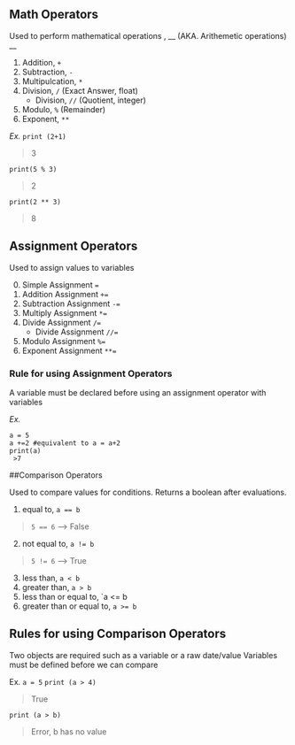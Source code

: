 ## Math Operators 
Used to perform mathematical operations , __ (AKA. Arithemetic operations) __

1. Addition, `+`
2. Subtraction, `-` 
3. Multipulcation, `*`
4. Division, `/` (Exact Answer, float)
      + Division, `//` (Quotient, integer)   
5. Modulo, `%` (Remainder)
6. Exponent, `**` 

*Ex.* 
`print (2+1)`
 > 3

`print(5 % 3)`
 > 2 

`print(2 ** 3)`
 > 8 

## Assignment Operators
Used to assign values to variables

0. Simple Assignment `=`
1. Addition Assignment `+=`
2. Subtraction Assignment `-=`
3. Multiply Assignment `*=`
4. Divide Assignment `/=`
   + Divide Assignment `//=`
5. Modulo Assignment `%=`
6. Exponent Assignment `**=`

### Rule for using Assignment Operators
A variable must be declared before using an assignment operator with variables 

*Ex.*
```
a = 5
a +=2 #equivalent to a = a+2
print(a)
 >7
```
##Comparison Operators

Used to compare values for conditions. Returns a boolean after evaluations.

1. equal to, `a == b`
 > `5 == 6` --> False
2. not equal to, `a != b`
 > `5 != 6` --> True
3. less than, `a < b`
4. greater than, `a > b`
5. less than or equal to, `a <= b
6. greater than or equal to, `a >= b`

## Rules for using Comparison Operators

Two objects are required such as a variable or a raw date/value 
Variables must be defined before we can compare

Ex.
`a = 5`
`print (a > 4)`
>True

`print (a > b)`
> Error, b has no value
